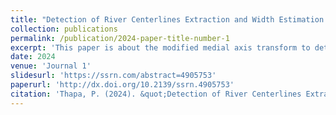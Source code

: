 ```yaml
---
title: "Detection of River Centerlines Extraction and Width Estimation."
collection: publications
permalink: /publication/2024-paper-title-number-1
excerpt: 'This paper is about the modified medial axis transform to detect centerline and estimation width of river'
date: 2024
venue: 'Journal 1'
slidesurl: 'https://ssrn.com/abstract=4905753'
paperurl: 'http://dx.doi.org/10.2139/ssrn.4905753'
citation: 'Thapa, P. (2024). &quot;Detection of River Centerlines Extraction and Width Estimation.&quot; <i>Geomorphology</i>. 1(1).'
---
```



